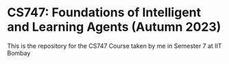 # CS747: Foundations of Intelligent and Learning Agents (Autumn 2023) 
This is the repository for the CS747 Course taken by me in Semester 7 at IIT Bombay
